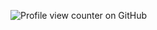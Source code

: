 ![Profile view counter on GitHub](https://komarev.com/ghpvc/?username=Paradisiacal-Duo&base=1000&color=eb8ab4&style=plastic&label=𓈒+chuuris)
